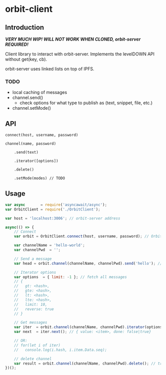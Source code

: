 # orbit-client

## Introduction

***VERY MUCH WIP! WILL NOT WORK WHEN CLONED, orbit-server REQUIRED!***

Client library to interact with orbit-server. Implements the levelDOWN API without get(key, cb).

orbit-server uses linked lists on top of IPFS. 

### TODO
- local caching of messages
- channel.send()
    - check options for what type to publish as (text, snippet, file, etc.)
- channel.setMode()

## API
    connect(host, username, password)

    channel(name, password)

        .send(text)

        .iterator([options])

        .delete()

        .setMode(modes) // TODO

## Usage
```javascript
var async       = require('asyncawait/async');
var OrbitClient = require('./OrbitClient');

var host = 'localhost:3006'; // orbit-server address

async(() => {
    // Connect
    var orbit = OrbitClient.connect(host, username, password); // OrbitClient

    var channelName = 'hello-world';
    var channelPwd  = '';

    // Send a message
    var head = orbit.channel(channelName, channelPwd).send('hello'); // <ipfs-hash>

    // Iterator options
    var options  = { limit: -1 }; // fetch all messages
    // { 
    //   gt: <hash>, 
    //   gte: <hash>,
    //   lt: <hash>,
    //   lte: <hash>,
    //   limit: 10,
    //   reverse: true
    // }

    // Get messages
    var iter  = orbit.channel(channelName, channelPwd).iterator(options); // Symbol.iterator
    var next  = iter.next(); // { value: <item>, done: false|true}

    // OR:
    // for(let i of iter)
    //   console.log(i.hash, i.item.Data.seq);

    // delete channel
    var result = orbit.channel(channelName, channelPwd).delete(); // true | false
})();
```
